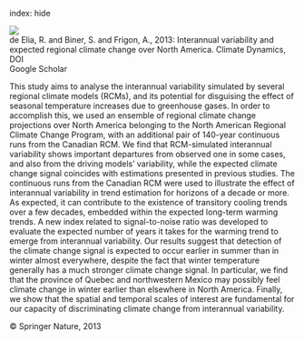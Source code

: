 index: hide

<div class="Citation">
    <div class="Citation-thumb CitationThumb-linked"  data-href="https://doi.org/10.1007/s00382-013-1717-9">
      <img src="https://static.claimspace.cloud/climate-study-static/refs/thumbs/9/de_Elia_et_al_2013-thumb.png" />
    </div>

  <div class="Citation-body">
    <div class="Citation-text">de Elia, R. and Biner, S. and Frigon, A., 2013: Interannual variability and expected regional climate change over North America. <span class="Article-journal">Climate Dynamics, </span><span class="Article-volume"></span></div>
    <div class="Citation-links">
      <div class="CitationLink" data-href="https://doi.org/10.1007/s00382-013-1717-9">
        <div class="CitationLink-icon CitationLink-Doi"></div>
        <div class="CitationLink-text">DOI</div>
      </div>
      <div class="CitationLink" data-href="https://scholar.google.com/scholar?q=10.1007/s00382-013-1717-9">
        <div class="CitationLink-icon CitationLink-Scholar"></div>
        <div class="CitationLink-text">Google Scholar</div>
      </div>
    </div>
  </div>
</div>

This study aims to analyse the interannual variability simulated by several regional climate models (RCMs), and its potential for disguising the effect of seasonal temperature increases due to greenhouse gases. In order to accomplish this, we used an ensemble of regional climate change projections over North America belonging to the North American Regional Climate Change Program, with an additional pair of 140-year continuous runs from the Canadian RCM. We find that RCM-simulated interannual variability shows important departures from observed one in some cases, and also from the driving models’ variability, while the expected climate change signal coincides with estimations presented in previous studies. The continuous runs from the Canadian RCM were used to illustrate the effect of interannual variability in trend estimation for horizons of a decade or more. As expected, it can contribute to the existence of transitory cooling trends over a few decades, embedded within the expected long-term warming trends. A new index related to signal-to-noise ratio was developed to evaluate the expected number of years it takes for the warming trend to emerge from interannual variability. Our results suggest that detection of the climate change signal is expected to occur earlier in summer than in winter almost everywhere, despite the fact that winter temperature generally has a much stronger climate change signal. In particular, we find that the province of Quebec and northwestern Mexico may possibly feel climate change in winter earlier than elsewhere in North America. Finally, we show that the spatial and temporal scales of interest are fundamental for our capacity of discriminating climate change from interannual variability.

<div class="Citation-copy">
&copy; Springer Nature, 2013
</div>